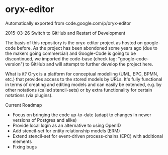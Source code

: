# oryx-editor
Automatically exported from code.google.com/p/oryx-editor

2015-03-26 Switch to GitHub and Restart of Development

The basis of this repository is the oryx-editor project as hosted on google-code 
before. As the project has been abondoned some years ago (due to the makers going 
commercial) and Google-Code is going to be discontinued, we imported the 
code-base (check tag: "google-code-version") to GitHub and will attempt to further 
develop the project here.

What is it? Oryx is a platform for conceptual modelling (UML, EPC, BPMN, etc.) that
provides access to the stored models by URLs. It's fully functional in terms of
creating and editing models and can easily be extended, e.g. by other notations
(called stencil-sets) or by extra functionality for certain notations (via plugins).

Current Roadmap
* Focus on bringing the code up-to-date (adapt to changes in newer versions of Postgres and alike)
* Provide local login as an alternative to using OpenID
* Add stencil-set for entity relationship models (ERM)
* Extend stencil-set for event-driven process-chains (EPC) with additional elements
* Fixing bugs
